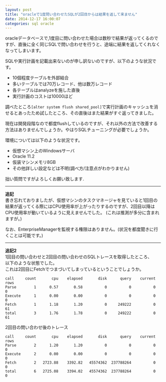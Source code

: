 ```yaml
---
layout: post
title: "oracleで1度問い合わせたSQLが2回目からは結果を返して来ません"
date: 2014-12-17 16:00:07
categories: sql oracle
---
```

<p>oracleデータベースで,1度目に問い合わせた場合は数秒で結果が返ってくるのですが、直後に全く同じSQLで問い合わせを行うと、途端に結果を返してくれなくなってしまいます。 </p>

<p>SQLや実行計画を記載出来ないのが申し訳ないのですが、以下のような状況です。  </p>

<ul>
<li>10個程度テーブルを外部結合</li>
<li>多いテーブルでは70万レコード、他は数万レコード</li>
<li>各テーブルはanalyzeを施した直後</li>
<li>実行計画のコストは10000ほど</li>
</ul>

<p>調べたところ<code>[alter system flush shared_pool]</code>で実行計画のキャッシュを消せるとあったため試したところ、その直後はまた結果がすぐ返ってきました。</p>

<p>現在は開発段階なので都度flushしているのですが、それ以外の方法で改善する方法はありませんでしょうか。やはりSQLチューニングが必要でしょうか。</p>

<p>環境については以下のような状況です。</p>

<ul>
<li>仮想マシン上のWindowsサーバ</li>
<li>Oracle 11.2</li>
<li>仮装マシンメモリ8GB</li>
<li>その他詳しい設定などは不明(調べ方/注意点がわかりません)</li>
</ul>

<p>拙い質問ですがよろしくお願い致します.</p>

<hr>

<p><strong>追記</strong><br>
書き忘れておりましたが、仮想マシンのタスクマネージャを見ていると1回目の結果が返ってくる際にはCPU使用率が上がったりするのですが、2回目以降はCPU使用率が動いているように見えませんでした。
(これは推測が多分に含まれますが。)  </p>

<p>なお、EnterpriseManagerを監視する権限はありません。(状況を都度聞きに行くことは可能です。)  </p>

<hr>

<p><strong>追記2</strong><br>
1回目の問い合わせと2回目の問い合わせのSQLトレースを取得したところ、<br>
以下のような状態でした。<br>
これは2回目にFetchでつまづいてしまっているということでしょうか。</p>

<pre><code>call     count       cpu    elapsed       disk      query    current        rows
Parse        1      0.57       0.58          0          0          0           0
Execute      1      0.00       0.00          0          0          0           0
Fetch        1      1.18       1.20          0     249222          0          61
total        3      1.76       1.78          0     249222          0          61
</code></pre>

<p>2回目の問い合わせ後のトレース</p>

<pre><code>call     count       cpu    elapsed       disk      query    current        rows
Parse        2      1.20       1.20          0          0          0           0
Execute      2      0.00       0.00          0          0          0           0
Fetch        2   2723.88    3392.82   45574362  237788264          0           0
total        6   2725.08    3394.02   45574362  237788264          0           0
</code></pre>
